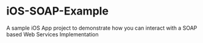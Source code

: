iOS-SOAP-Example
================

A sample iOS App project to demonstrate how you can interact with a SOAP based Web Services Implementation
